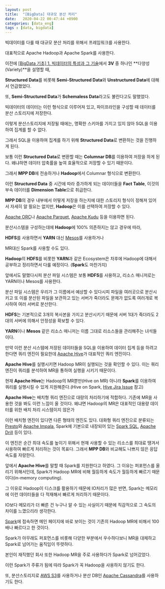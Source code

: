 ```yaml
---
layout: post
title:  "[BigData] 대규모 분산 처리"
date:   2020-04-22 00:47:44 +0900
categories: [data_eng]
tags : [data, bigdata]
---
```


빅데이터를 다룰 때 대규모 분산 처리를 위해서 프레임워크를 사용한다.

대표적으로 Apache Hadoop과 Apache Spark를 사용한다.

<!--more-->

이전에 [[BigData 기초] 1. 빅데이터의 특성과 그 기술](/data_eng/bigdata-basic-1/)에서 **3V** 중 하나인 **다양성(Variety)**을 설명할 때,

**Structured Data**를 비롯해 **Semi-Structured Data**와 **Unstructured Data**에 대해서 언급했었다.

또, **Semi-Structured Data**가 **Schemaless Data**라고도 불린다고도 말했었다.

빅데이터의 데이터는 이런 형식으로 이루어져 있고, 파이프라인을 구성할 때 데이터를 분산 스토리지에 저장한다.

이렇게 분산스토리지에 저장될 때에는, 명확한 스키마를 가지고 있지 않아 SQL을 이용하여 집계를 할 수 없다.

그래서 SQL을 이용하여 집계를 하기 위해 **Structured Data**로 변환하는 것을 진행하게 된다.

보통 이런 **Structured Data**로 변환할 때는 **Columnar DB**를 이용하여 저장을 하게 된다. 왜냐하면 데이터 압축률을 높여 효율적으로 저장할 수 있기 때문이다.

그래서 **MPP DB**에 전송하거나 **Hadoop**에서 Columnar 형식으로 변환한다.

이런 **Structured Data** 중 시간에 따라 증가하게 되는 데이터들을 **Fact Table**, 이것의 부속 데이터를 **Dimension Table**으로 취급한다.

**MPP DB**의 경우 내부에서 어떻게 저장을 하는지에 대한 스토리지 형식이 정해져 있어서 자세히 알 필요는 없지만, **Hadoop**은 이를 선택하여 저장할 수 있다.

[Apache ORC](https://orc.apache.org/)나 [Apache Parquet](https://parquet.apache.org/), [Apache Kudu](https://kudu.apache.org/) 등을 이용하면 된다.

분산시스템을 구성하는데에 **Hadoop**에 100% 의존하지는 않고 경우에 따라,

**HDFS**를 사용하면서 **YARN** 대신 [Mesos](https://mesos.apache.org/)를 사용하거나

MR대신 Spark를 사용할 수도 있다.

**Hadoop**의 **HDFS**를 비롯한 **YARN**과 같은 Ecosystem은 차후에 Hadoop에 대해서 공부하고 정리하면서 다룰 예정이다.
(**Spark**도 마찬가지)

앞에서도 말했다시피 분산 파일 시스템은 보통 **HDFS**를 사용하고, 리소스 매니저로는 YARN이나 Mesos를 사용한다.

분산 파일 시스템은 우리가 그 이름에서 예상할 수 있다시피 파일을 여러곳으로 분산시키고 또 이를 분산된 파일을 보관하고 있는 서버가 죽더라도 문제가 없도록 여러개로 복사하여 여러 서버로 분산한다.

**HDFS**는 기본적으로 3개의 복사본을 가지고 분산시키기 때문에 서버 1대가 죽더라도 2대의 서버에 의해서 안정성을 확보할 수 있다.

**YARN**이나 **Mesos** 같은 리소스 매니저는 이름 그대로 리소스들을 관리해주는 녀석들이다.

만약 이런 분산 시스템에 저장된 데이터들을 SQL을 이용하여 데이터 집계 등을 하려고 한다면 쿼리 엔진이 필요한데 [Apache Hive](https://hive.apache.org/)가 대표적인 쿼리 엔진이다.

**Apache Hive**를 실행시키면 Hadoop MR이 실행되는 것을 확인할 수 있다. 이는 쿼리 엔진이 쿼리를 분석하여 MR을 통하여 실행을 시키기 때문이다.

현재 **Apache Hive**는 Hadoop의 MR뿐만(Hive on MR) 아니라 **Spark**를 이용하여 쿼리를 실행시킬 수 있게 지원해준다.(Hive on Spark, [Hive Jira Issue](https://issues.apache.org/jira/browse/HIVE-7292) 참고)

**Apache Hive**는 배치형 쿼리 엔진으로 대량의 처리하기에 적합하다. 기존에 MR을 사용한 것을 봐도 이런 느낌이 올 것이다. 왜냐면 Hadoop의 MR은 대표적인 대용량 데이터를 위한 배치 처리 시스템이지 않은가

이런 배치형 엔진이 있다면 다른 형태의 엔진도 있다. 대화형 쿼리 엔진으로 분류되는 [Presto](https://prestodb.io/)와 [Apache Impala](https://impala.apache.org/), Spark에 기본으로 내장되어 있는 [Spark SQL](https://spark.apache.org/sql/), [Apache Drill](https://drill.apache.org/) 등이 있다.

이 엔진은 순간 최대 속도를 높이기 위해서 현재 사용할 수 있는 리소스를 최대료 땡겨서 사용하여 빠르게 처리하는 것이 목표다. 그래서 **MPP DB**와 비교해도 나쁘지 않은 응답속도를 자랑한다.


앞에서 **Apache Hive**를 말할 때 Spark를 지원한다고 하였다. 그 이유는 퍼포먼스를 올리기 위해서인데, Spark가 Hadoop MR에 비해 월등하게 속도가 월등하게 빠르기 때문이다(in-memory computing).

그 이유로 Hadoop이 디스크를 활용하기 때문에 IO처리가 많은 반면, Spark는 메모리에 이런 데이터들을 다 적재해서 빠르게 처리하기 때문이다.

IO보다 메모리가 더 빠른 건 누구나 알 수 있는 사실이기 때문에 직감적으로 그 속도의 차이를 느꼈으리라 생각한다.

[Spark](https://spark.apache.org/)에 접속하면 메인 페이지에 바로 보이는 것이 기존의 Hadoop MR에 비해서 100배나 빠르다고 한 것이다.

Spark가 아무래도 퍼포먼스를 비롯해 다양한 부분에서 우수하다보니 MR을 대체하고 Spark로 넘어가는 움직임이 뚜렷하다.

본인이 재직했던 회사 또한 Hadoop MR을 주로 사용하다가 Spark로 넘어갔었다.

이런 Spark가 주류가 됨에 따라 Spark가 꼭 Hadoop을 사용하지 않기도 한다.

또, 분산스토리지로 [AWS S3](https://aws.amazon.com/s3/)를 사용하거나 분산 DB인 [Apache Cassandra](https://cassandra.apache.org/)를 사용하기도 한다.
